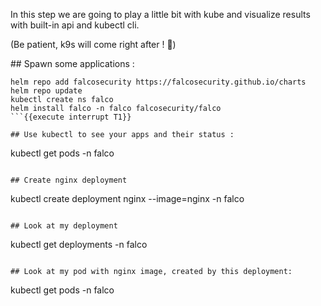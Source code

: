 In this step we are going to play a little bit with kube and visualize results with built-in api and kubectl cli.

(Be patient, k9s will come right after ! 💪️)

## Spawn some applications : 

```
helm repo add falcosecurity https://falcosecurity.github.io/charts
helm repo update
kubectl create ns falco
helm install falco -n falco falcosecurity/falco
```{{execute interrupt T1}}

## Use kubectl to see your apps and their status : 
```
kubectl get pods -n falco
```{{execute T1}}

## Create nginx deployment
```
kubectl create deployment nginx --image=nginx -n falco
```{{execute T1}}

## Look at my deployment
```
kubectl get deployments -n falco
```{{execute T1}}

## Look at my pod with nginx image, created by this deployment:
```
kubectl get pods -n falco
```{{execute T1}}